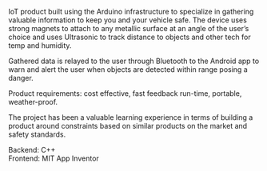 IoT product built using the Arduino infrastructure to specialize in gathering valuable information to keep you and
your vehicle safe. The device uses strong magnets to attach to any metallic surface at an angle of the user’s choice and uses Ultrasonic
to track distance to objects and other tech for temp and humidity.

Gathered data is relayed to the user through Bluetooth to the Android app to warn and alert the user when objects are detected within range posing a danger.

Product requirements: cost effective, fast feedback run-time, portable, weather-proof. 

The project has been a valuable learning experience in terms of building a product around constraints based on similar products on the
market and safety standards.

Backend: C++  
Frontend: MIT App Inventor
